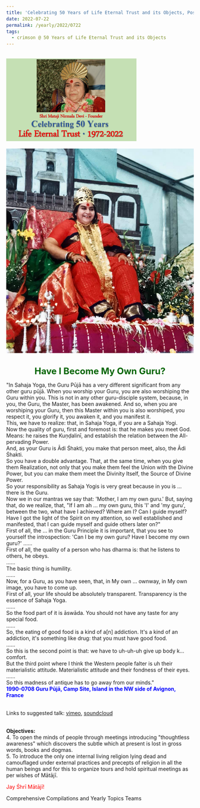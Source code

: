 ```yaml
---
title: 'Celebrating 50 Years of Life Eternal Trust and its Objects, Post 22'
date: 2022-07-22
permalink: /yearly/2022/0722
tags:
  - crimson @ 50 Years of Life Eternal Trust and its Objects
---
```


<br>
<div style="text-align: left"><img src="/images/Celebrating50YearsLET.png" width="350" /></div><br>

<div style="text-align: center"><img src="/images/image996_Photo_credit_Colin_Heinsen.png" /></div>

<br>
<p style="color:DarkGreen; text-align:center">
<font size="+2"><b>Have I Become My Own Guru?</b><br></font>
</p>

<p>
"In Sahaja Yoga, the Guru Pūjā has a very different significant from any other guru pūjā. When you worship your Guru, you are also worshiping the Guru within you. This is not in any other guru-disciple system, because, in you, the Guru, the Master, has been awakened. And so, when you are worshiping your Guru, then this Master within you is also worshiped, you respect it, you glorify it, you awaken it, and you manifest it.<br>
This, we have to realize: that, in Sahaja Yoga, if you are a Sahaja Yogi.<br>
Now the quality of guru, first and foremost is: that he makes you meet God. Means: he raises the Kuṇḍalinī, and establish the relation between the All-pervading Power.<br>
And, as your Guru is Ādi Śhakti, you make that person meet, also, the Ādi Śhakti.<br>
So you have a double advantage. That, at the same time, when you give them Realization, not only that you make them feel the Union with the Divine Power, but you can make them meet the Divinity Itself, the Source of Divine Power.<br>
So your responsibility as Sahaja Yogis is very great because in you is ... there is the Guru.<br>
Now we in our mantras we say that: 'Mother, I am my own guru.' But, saying that, do we realize, that, "If I am ah ... my own guru, this 'I' and 'my guru', between the two, what have I achieved? Where am I? Can I guide myself? Have I got the light of the Spirit on my attention, so well established and manifested, that I can guide myself and guide others later on?"<br>
First of all, the ... in the Guru Principle it is important, that you see to yourself the introspection: 'Can I be my own guru? Have I become my own guru?'
......<br>
First of all, the quality of a person who has dharma is: that he listens to others, he obeys.<br>
......<br>
The basic thing is humility.<br>
......<br>
Now, for a Guru, as you have seen, that, in My own ... ownway, in My own image, you have to come up.<br>
First of all, your life should be absolutely transparent. Transparency is the essence of Sahaja Yoga.<br>
......<br>
So the food part of it is āswāda. You should not have any taste for any special food.<br>
......<br>
So, the eating of good food is a kind of a[n] addiction. It's a kind of an addiction, it's something like drug: that you must have good food.<br>
......<br>
So this is the second point is that: we have to uh-uh-uh give up body k... comfort.<br>
But the third point where I think the Western people falter is uh their materialistic attitude. Materialistic attitude and their fondness of their eyes.<br>
......<br> 
So this madness of antique has to go away from our minds."<br>
<font color="blue"><b>1990-0708 Guru Pūjā, Camp Site, Island in the NW side of Avignon, France</b></font><br>
</p>

<br>
Links to suggested talk: <a href="https://vimeo.com/583339674"> vimeo</a>, <a href="https://soundcloud.com/nirmala-vidya-portal/1990-0708-guru-puja-talk"> soundcloud</a><br>
<br>

<p>
<b>Objectives:</b><br>
4. To open the minds of people through meetings introducing "thoughtless awareness" which discovers the subtle which at present is lost in gross words, books and dogmas.<br>
5. To introduce the only one internal living religion lying dead and camouflaged under external practices and precepts of religion in all the human beings and for this to organize tours and hold spiritual meetings as per wishes of Mātājī.<br>
</p>

<p style="color:red;">Jay Śhrī Mātājī!<br></p>

<p>Comprehensive Compilations and Yearly Topics Teams</p>